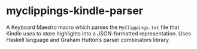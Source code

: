 # myclippings-kindle-parser

A Keyboard Maestro macro which parses the `MyClippings.txt` file that Kindle uses to store highlights into a JSON-formatted representation. Uses Haskell language and Graham Hutton’s parser combinators library.